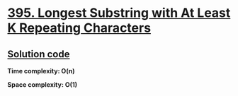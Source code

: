 # [395. Longest Substring with At Least K Repeating Characters](https://leetcode.com/problems/longest-substring-with-at-least-k-repeating-characters/)

## [Solution code](https://github.com/alexengrig/leetcode/blob/main/src/main/java/dev/alexengrig/leetcode/_395_longest_substring_with_k_repeating/Solution.java)

**Time complexity: O(n)**

**Space complexity: O(1)**
